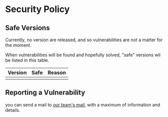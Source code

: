 # Security Policy

## Safe Versions

Currently, no version are released, and so vulnerabilities are not a matter for the moment.

When vulnerabilities will be found and hopefully solved, "safe" versions wil be listed in this table.

| Version | Safe               | Reason                              |
| ------- | ------------------ | ----------------------------------- |
|         |                    |                                     |


## Reporting a Vulnerability

you can send a mail to [our team's mail](mailto:chamallow.team.contact@gmail.com:?subject=[Aegis-vulnerability]), with a maximum of information and details.
